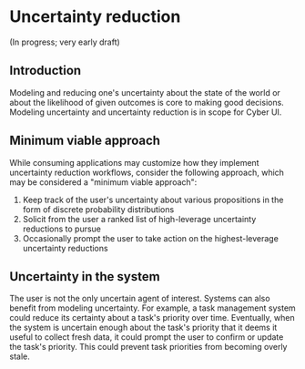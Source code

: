 # Uncertainty reduction

(In progress; very early draft)

## Introduction

Modeling and reducing one's uncertainty about the state of the world or about the likelihood of given outcomes is core to making good decisions. Modeling uncertainty and uncertainty reduction is in scope for Cyber UI.

## Minimum viable approach

While consuming applications may customize how they implement uncertainty reduction workflows, consider the following approach, which may be considered a "minimum viable approach":

1. Keep track of the user's uncertainty about various propositions in the form of discrete probability distributions
2. Solicit from the user a ranked list of high-leverage uncertainty reductions to pursue
3. Occasionally prompt the user to take action on the highest-leverage uncertainty reductions

## Uncertainty in the system

The user is not the only uncertain agent of interest. Systems can also benefit from modeling uncertainty. For example, a task management system could reduce its certainty about a task's priority over time. Eventually, when the system is uncertain enough about the task's priority that it deems it useful to collect fresh data, it could prompt the user to confirm or update the task's priority. This could prevent task priorities from becoming overly stale.